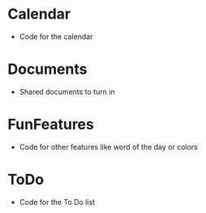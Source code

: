 # Calendar   
- Code for the calendar  

# Documents  
- Shared documents to turn in  

# FunFeatures  
- Code for other features like word of the day or colors  

# ToDo
- Code for the To Do list